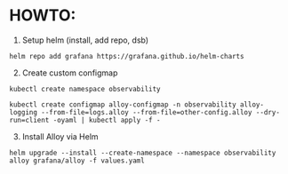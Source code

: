 # HOWTO:

1. Setup helm (install, add repo, dsb)
```
helm repo add grafana https://grafana.github.io/helm-charts
```

2. Create custom configmap
```
kubectl create namespace observability
```
```
kubectl create configmap alloy-configmap -n observability alloy-logging --from-file=logs.alloy --from-file=other-config.alloy --dry-run=client -oyaml | kubectl apply -f -
```

3. Install Alloy via Helm
```
helm upgrade --install --create-namespace --namespace observability alloy grafana/alloy -f values.yaml
``` 

